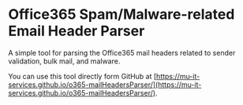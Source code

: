 # Office365 Spam/Malware-related Email Header Parser

A simple tool for parsing the Office365 mail headers related to sender validation, bulk mail, and malware.

You can use this tool directly form GitHub at [https://mu-it-services.github.io/o365-mailHeadersParser/](https://mu-it-services.github.io/o365-mailHeadersParser/).